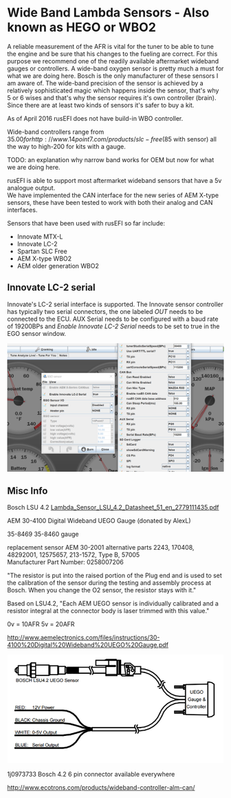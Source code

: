 # Wide Band Lambda Sensors - Also known as HEGO or WBO2 

A reliable measurement of the AFR is vital for the tuner to be able to tune the engine and be sure that his changes to the fueling are correct. For this purpose we recommend one of the readily available aftermarket wideband gauges or controllers.
A wide-band oxygen sensor is pretty much a must for what we are doing here. Bosch is the only manufacturer of these sensors I am aware of. The wide-band precision of the sensor is achieved by a relatively sophisticated magic which happens inside the sensor, that's why 5 or 6 wises and that's why the sensor requires it's own controller (brain). Since there are at least two kinds of sensors it's safer to buy a kit.

As of April 2016 rusEFI does not have build-in WBO controller.

Wide-band controllers range from $35.00 for http://www.14point7.com/products/slc-free ($85 with sensor) all the way to high-200 for kits with a gauge.

TODO: an explanation why narrow band works for OEM but now for what we are doing here.

rusEFI is able to support most aftermarket wideband sensors that have a 5v analogue output.  
We have implemented the CAN interface for the new series of AEM X-type sensors, these have been tested to work with both their analog and CAN interfaces.

Sensors that have been used with rusEFI so far include:
* Innovate MTX-L
* Innovate LC-2 
* Spartan SLC Free
* AEM X-type WBO2 
* AEM older generation WBO2 

## Innovate LC-2 serial

Innovate's LC-2 serial interface is supported. The Innovate sensor controller has typically two serial connectors, the one labeled *OUT* needs to be connected to the ECU. AUX Serial needs to be configured with a baud rate of 19200BPs and *Enable Innovate LC-2 Serial* needs to be set to true in the EGO sensor window. 

![Innovate LC-2 Settings](Fuel/innovate_lc2_settings.png)

## Misc Info

Bosch LSU 4.2
[Lambda_Sensor_LSU_4.2_Datasheet_51_en_2779111435.pdf](OEM-Docs/Bosch/Lambda_Sensor_LSU_4.2_Datasheet_51_en_2779111435.pdf)

AEM 30-4100 Digital Wideband UEGO Gauge (donated by AlexL)

35-8469 35-8460 gauge

replacement sensor AEM 30-2001
alternative parts  2243, 170408, 48292001, 12575657, 213-1572, Type B, 57005	
Manufacturer Part Number: 0258007206

"The resistor is put into the raised portion of the Plug end and is used to set the calibration of the sensor during the testing and assembly process at Bosch. When you change the O2 sensor, the resistor stays with it."

Based on LSU4.2, "Each AEM UEGO sensor is individually calibrated and a resistor integral at the
connector body is laser trimmed with this value."

0v = 10AFR
5v = 20AFR

http://www.aemelectronics.com/files/instructions/30-4100%20Digital%20Wideband%20UEGO%20Gauge.pdf


![Pinout](Fuel/Aem_UEGO_pinout.png)


1j0973733 Bosch 4.2 6 pin connector available everywhere

http://www.ecotrons.com/products/wideband-controller-alm-can/
